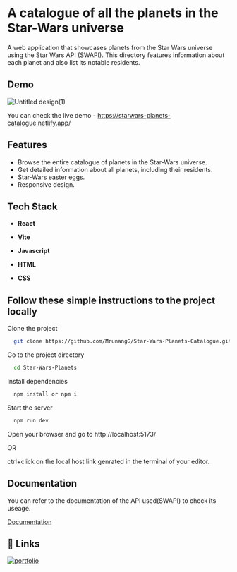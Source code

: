 
# A catalogue of all the planets in the Star-Wars universe

A web application that showcases planets from the Star Wars universe using the Star Wars API (SWAPI). This directory features information about each planet and also list its notable residents.


## Demo

![Untitled design(1)](https://github.com/MrunangG/Star-Wars-Planet-Catalogue/assets/110838504/643d67c8-2070-4119-a10b-7edce48015c4)


You can check the live demo - https://starwars-planets-catalogue.netlify.app/
## Features

- Browse the entire catalogue of planets in the Star-Wars universe. 
- Get detailed information about all planets, including their residents.
- Star-Wars easter eggs. 
- Responsive design.


## Tech Stack

- **React** 

- **Vite** 

- **Javascript**

- **HTML**

- **CSS**

## Follow these simple instructions to the project locally

Clone the project

```bash
  git clone https://github.com/MrunangG/Star-Wars-Planets-Catalogue.git
```

Go to the project directory

```bash
  cd Star-Wars-Planets
```

Install dependencies

```bash
  npm install or npm i
```

Start the server

```bash
  npm run dev
```
Open your browser and go to http://localhost:5173/

OR

ctrl+click on the local host link genrated in the terminal of your editor.
## Documentation
You can refer to the documentation of the API used(SWAPI) to check its useage.

[Documentation](https://www.swapi.tech/documentation)


## 🔗 Links
[![portfolio](https://img.shields.io/badge/my_portfolio-000?style=for-the-badge&logo=ko-fi&logoColor=white)](https://mrunang.site/)
